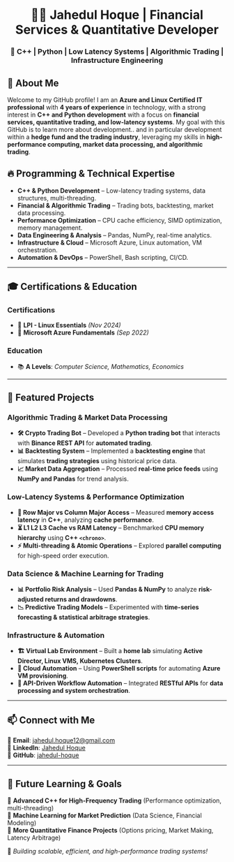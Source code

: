 <div align="center">
   
# 👨‍💻 Jahedul Hoque | Financial Services & Quantitative Developer

### 🚀 C++ | Python | Low Latency Systems | Algorithmic Trading | Infrastructure Engineering
   
</div>

## 📖 About Me
Welcome to my GitHub profile! I am an **Azure and Linux Certified IT professional** with **4 years of experience** in technology, with a strong interest in **C++ and Python development** with a focus on **financial services, quantitative trading, and low-latency systems**. My goal with this GitHub is to learn more about development.. and in particular development within a **hedge fund and the trading industry**, leveraging my skills in **high-performance computing, market data processing, and algorithmic trading**.

## 🔥 Programming & Technical Expertise
- **C++ & Python Development** – Low-latency trading systems, data structures, multi-threading.
- **Financial & Algorithmic Trading** – Trading bots, backtesting, market data processing.
- **Performance Optimization** – CPU cache efficiency, SIMD optimization, memory management.
- **Data Engineering & Analysis** – Pandas, NumPy, real-time analytics.
- **Infrastructure & Cloud** – Microsoft Azure, Linux automation, VM orchestration.
- **Automation & DevOps** – PowerShell, Bash scripting, CI/CD.

---

## 🎓 Certifications & Education
### **Certifications**
- 📜 **LPI - Linux Essentials** *(Nov 2024)*
- 📜 **Microsoft Azure Fundamentals** *(Sep 2022)*

### **Education**
- 📚 **A Levels**: *Computer Science, Mathematics, Economics*
---

## 🔬 Featured Projects
### **Algorithmic Trading & Market Data Processing**
- **🛠️ Crypto Trading Bot** – Developed a **Python trading bot** that interacts with **Binance REST API** for **automated trading**.
- **📊 Backtesting System** – Implemented a **backtesting engine** that simulates **trading strategies** using historical price data.
- **📈 Market Data Aggregation** – Processed **real-time price feeds** using **NumPy and Pandas** for trend analysis.

### **Low-Latency Systems & Performance Optimization**
- **📏 Row Major vs Column Major Access** – Measured **memory access latency** in **C++**, analyzing **cache performance**.
- **⏳ L1 L2 L3 Cache vs RAM Latency** – Benchmarked **CPU memory hierarchy** using **C++ `<chrono>`**.
- **⚡ Multi-threading & Atomic Operations** – Explored **parallel computing** for high-speed order execution.

### **Data Science & Machine Learning for Trading**
- **📊 Portfolio Risk Analysis** – Used **Pandas & NumPy** to analyze **risk-adjusted returns and drawdowns**.
- **📉 Predictive Trading Models** – Experimented with **time-series forecasting & statistical arbitrage strategies**.

### **Infrastructure & Automation**
- **🏗️ Virtual Lab Environment** – Built a **home lab** simulating **Active Director, Linux VMS, Kubernetes Clusters**.
- **💾 Cloud Automation** – Using **PowerShell scripts** for automating **Azure VM provisioning**.
- **🔄 API-Driven Workflow Automation** – Integrated **RESTful APIs** for **data processing and system orchestration**.

---

## 📫 Connect with Me
📧 **Email**: [jahedul.hoque12@gmail.com](mailto:jahedul.hoque12@gmail.com)  
🔗 **LinkedIn**: [Jahedul Hoque](https://www.linkedin.com/in/jahedul-hoque/)  
🚀 **GitHub**: [jahedul-hoque](https://www.github.com/jahedul-hoque)  

---

## 🎯 Future Learning & Goals
🔹 **Advanced C++ for High-Frequency Trading** (Performance optimization, multi-threading)  
🔹 **Machine Learning for Market Prediction** (Data Science, Financial Modeling)  
🔹 **More Quantitative Finance Projects** (Options pricing, Market Making, Latency Arbitrage)  

🚀 *Building scalable, efficient, and high-performance trading systems!*

